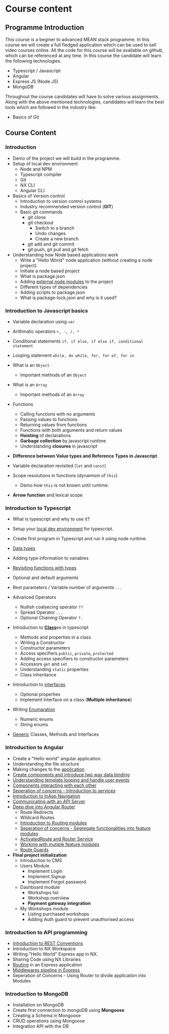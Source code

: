 # Course content

## Programme Introduction

This course is a beginer to advanced MEAN stack programme. In this course we will create a full fledged application which can be used to sell video courses online. All the code for this course will be available on github, which can be referenced at any time. In this course the candidate will learn the following technologies.

* Typescript / Javascript
* Angular
* Express JS (Node JS)
* MongoDB

Throughout the course candidates will have to solve various assignments. Along with the above mentioned technologies, candidates will learn the best tools which are followed in the industry like: 

* Basics of Git

## Course Content

### Introduction

* Demo of the project we will build in the programme.
* Setup of local dev environment
  * Node and NPM
  * Typescript compiler
  * Git
  * NX CLI
  * Angular CLI
* Basics of Version control
  * Introduction to version control systems
  * Industry recommended version control (**GIT**)
  * Basic git commands
    * git clone
    * git checkout
      * Switch to a branch
      * Undo changes
      * Create a new branch
    * git add and git commit
    * git push, git pull and git fetch
* Understanding how Node based applications work
  * Write a "Hello World" node application (without creating a node project).
  * Initiate a node based project
  * What is package.json
  * Adding [external node modules](https://www.npmjs.com/package/is-number) to the project
  * Different types of dependencies
  * Adding scripts to package.json
  * What is package-lock.json and why is it used?

### Introduction to Javascript basics

* Variable declaration using `var`

* Arithmatic operators `+, -, /, *`

* Conditional statements `if, if else, if else if, conditional statement`

* Looping statement `while, do while, for, for of, for in `

* What is an `Object`

  * Important methods of an `Object`

* What is an `Array`

  * Important methods of an `Array`

* Functions

  * Calling functions with no arguments
  * Passing values to functions
  * Returning values from functions
  * Functions with both arguments and return values
  * **Hoisting** of declarations
  * **Garbage collection** by javascript runtime
  * Understanding **closures** in javascript

* **Difference between Value types and Reference Types in Javascript**

* Variable declaration revisited (`let` and `const`)

* Scope resolutions in functions (dynamism of `this`)

  * Demo how `this` is not known until runtime.

* **Arrow function** and lexical scope

  

### Introduction to Typescript

* What is typescript and why to use it? 
* Setup your [local dev environment](https://www.typescriptlang.org/#installation) for typescript.
* Create first program in Typescript and run it using node runtime.
* [Data types](https://www.typescriptlang.org/docs/handbook/basic-types.html)
* Adding type information to variables
* [Revisiting functions with types](https://www.typescriptlang.org/docs/handbook/functions.html)
* Optional and default arguments
* Rest parameters / Variable number of arguments `...`
* Advanced Operators 
  * Nullish coalsecing operator `??`
  * Spread Operator `...`
  * Optional Chaining Operator `?.`
* Introduction to [**Class**](https://www.typescriptlang.org/docs/handbook/classes.html)es in typescript
  * Methods and properties in a class
  * Writing a Constructor 
  * Constructor parameters
  * Access specifiers `public`, `private`, `protected`
  * Adding access specifiers to constructor parameters
  * Accessors `get` and `set`
  * Understanding `static` properties
  * Class inheritance
* Introduction to [interfaces](https://www.typescriptlang.org/docs/handbook/interfaces.html)
  * Optional properties
  * Implement Interface on a class (**Multiple inheritance**)
* Writing [Enumaration](https://www.typescriptlang.org/docs/handbook/enums.html)
  * Numeric enums
  * String enums

* [Generic](https://www.typescriptlang.org/docs/handbook/generics.html) Classes, Methods and Interfaces



### Introduction to Angular

* Create a "Hello world" angular application.
* Understanding the file structure
* Making changes to the [application](https://angular.io/tutorial/toh-pt0)
* [Create components and introduce two way data binding](https://angular.io/tutorial/toh-pt1)
* [Understanding template looping and handle user events](https://angular.io/tutorial/toh-pt2)
* [Components interacting with each other](https://angular.io/tutorial/toh-pt3)
* [Seperation of concerns - Introduction to services](https://angular.io/tutorial/toh-pt4)
* [Introduction to InApp Navigation](https://angular.io/tutorial/toh-pt5)
* [Communicating with an API Server](https://angular.io/tutorial/toh-pt6)
* [Deep dive into Angular Router](https://angular.io/guide/router-tutorial-toh#router-tutorial-tour-of-heroes)
  * Route Redirects
  * Wildcard Routes
  * [Introduction to Routing modules](https://angular.io/guide/router-tutorial-toh#refactor-the-routing-configuration-into-a-routing-module)
  * [Seperation of concerns - Segregate functionalities into feature modules](https://angular.io/guide/router-tutorial-toh#milestone-3-heroes-feature)
  * [ActivatedRoute and Router Service](https://angular.io/guide/router-tutorial-toh#route-parameters)
  * [Working with mutiple feature modules](https://angular.io/guide/router-tutorial-toh#milestone-4-crisis-center-feature)
  * [Route Guards](https://angular.io/guide/router-tutorial-toh#milestone-5-route-guards)
* **FInal project initialization**
  * Introduction to CMS
  * Users Module
    * Implement Login
    * Implement Signup
    * Implement Forgot password
  * Dashboard module
    * Workshops list
    * Workshop overview
    * **Payment gateway integration**
  * My Workshops module
    * Listing purchased workshops
    * Adding Auth guard to prevent unauthorised access

### Introduction to API programming

* [Introduction to REST Conventions](https://restfulapi.net/resource-naming/)
* Introduction to NX Workspace
* Writing "Hello World" Express app in NX.
* Sharing Code using NX Libraries
* [Routing](https://expressjs.com/en/starter/basic-routing.html) in an Express application
* [Middlewares pipeline in Express](https://expressjs.com/en/guide/writing-middleware.html)
* Seperation of Concerns - Using Router to divide application into Modules



### Introduction to MongoDB

* Installation on MongoDB
* Create first connection to mongoDB using **Mongoose**
* Creating a Schema in Mongoose
* CRUD operations using Mongoose
* Integration API with the DB